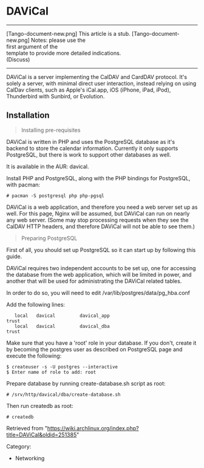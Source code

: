 DAViCal
=======

  ------------------------ ------------------------ ------------------------
  [Tango-document-new.png] This article is a stub.  [Tango-document-new.png]
                           Notes: please use the    
                           first argument of the    
                           template to provide more 
                           detailed indications.    
                           (Discuss)                
  ------------------------ ------------------------ ------------------------

DAViCal is a server implementing the CalDAV and CardDAV protocol. It's
solely a server, with minimal direct user interaction, instead relying
on using CalDav clients, such as Apple's iCal.app, iOS (iPhone, iPad,
iPod), Thunderbird with Sunbird, or Evolution.

Installation
------------

> Installing pre-requisites

DAViCal is written in PHP and uses the PostgreSQL database as it's
backend to store the calendar information. Currently it only supports
PostgreSQL, but there is work to support other databases as well.

It is available in the AUR: davical.

Install PHP and PostgreSQL, along with the PHP bindings for PostgreSQL,
with pacman:

    # pacman -S postgresql php php-pgsql

DAViCal is a web application, and therefore you need a web server set up
as well. For this page, Nginx will be assumed, but DAViCal can run on
nearly any web server. (Some may stop processing requests when they see
the CalDAV HTTP headers, and therefore DAViCal will not be able to see
them.)

> Preparing PostgreSQL

First of all, you should set up PostgreSQL so it can start up by
following this guide.

DAViCal requires two independent accounts to be set up, one for
accessing the database from the web application, which will be limited
in power, and another that will be used for administrating the DAViCal
related tables.

In order to do so, you will need to edit
/var/lib/postgres/data/pg_hba.conf

Add the following lines:

       local   davical         davical_app                             trust
       local   davical         davical_dba                             trust

Make sure that you have a 'root' role in your database. If you don't,
create it by becoming the postgres user as described on PostgreSQL page
and execute the following:

    $ createuser -s -U postgres --interactive
    $ Enter name of role to add: root

Prepare database by running create-database.sh script as root:

    # /srv/http/davical/dba/create-database.sh

Then run createdb as root:

    # createdb

Retrieved from
"https://wiki.archlinux.org/index.php?title=DAViCal&oldid=251385"

Category:

-   Networking
